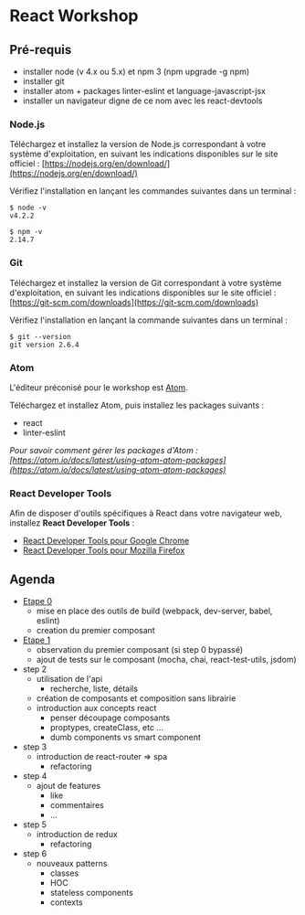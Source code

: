 # React Workshop

## Pré-requis

* installer node (v 4.x ou 5.x) et npm 3 (npm upgrade -g npm)
* installer git
* installer atom + packages linter-eslint et language-javascript-jsx
* installer un navigateur digne de ce nom avec les react-devtools

### Node.js

Téléchargez et installez la version de Node.js correspondant à votre système d'exploitation, en suivant les indications disponibles sur le site officiel : [https://nodejs.org/en/download/](https://nodejs.org/en/download/)  

Vérifiez l'installation en lançant les commandes suivantes dans un terminal :

```
$ node -v
v4.2.2

$ npm -v
2.14.7
```

### Git

Téléchargez et installez la version de Git correspondant à votre système d'exploitation, en suivant les indications disponibles sur le site officiel : [https://git-scm.com/downloads](https://git-scm.com/downloads)  

Vérifiez l'installation en lançant la commande suivantes dans un terminal :

```
$ git --version
git version 2.6.4
```

### Atom

L'éditeur préconisé pour le workshop est [Atom](https://atom.io).

Téléchargez et installez Atom, puis installez les packages suivants :

* react
* linter-eslint

*Pour savoir comment gérer les packages d'Atom : [https://atom.io/docs/latest/using-atom-atom-packages](https://atom.io/docs/latest/using-atom-atom-packages)*


### React Developer Tools

Afin de disposer d'outils spécifiques à React dans votre navigateur web, installez **React Developer Tools** :

* [React Developer Tools pour Google Chrome](https://chrome.google.com/webstore/detail/react-developer-tools/fmkadmapgofadopljbjfkapdkoienihi)
* [React Developer Tools pour Mozilla Firefox](https://addons.mozilla.org/fr/firefox/addon/react-devtools/)


## Agenda

* [Etape 0](/step-0)
  * mise en place des outils de build (webpack, dev-server, babel, eslint)
  * creation du premier composant
* [Etape 1](/step-1)
  * observation du premier composant (si step 0 bypassé)
  * ajout de tests sur le composant (mocha, chai, react-test-utils, jsdom)
* step 2
  * utilisation de l'api
    * recherche, liste, détails
  * création de composants et composition sans librairie
  * introduction aux concepts react
    * penser découpage composants
    * proptypes, createClass, etc ...
    * dumb components vs smart component
* step 3
  * introduction de react-router => spa
    * refactoring
* step 4
  * ajout de features
    * like
    * commentaires
    * ...
* step 5
  * introduction de redux
    * refactoring
* step 6
  * nouveaux patterns
    * classes
    * HOC
    * stateless components
    * contexts
